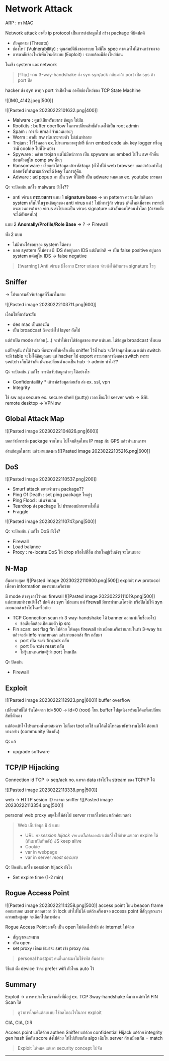 
# Network Attack

ARP : หา MAC

Network attack อาศัย ip protocol เป็นการส่งข้อมูลไป สร้าง package ที่ผิดปกติ

- ภัยคุกคาม (Threats)
- ช่องโหว่ (Vulnerability) : คุณสมบัตินึงของระบบ ไม่มีใน spec คาดเดาไม่ได้จนกว่าจะเจอ
- การอาศัยช่องโหว่เพื่อโจมตีระบบ (Exploit) : ระบบต้องมีช่องโหว่ก่อน

ในเชิง system และ network

>[!Tip] ทวน 3-way-handshake
>ส่ง syn
>syn/ack กลับมาถ้า port เปิด
>sys ถ้า port ปิด

hacker ส่ง syn หาทุก port ว่าเปิดไหม อาศัยช่องโหว่ของ TCP State Machine

![[IMG_4142.jpeg|500]]

![[Pasted image 20230222101632.png|400]]

- Malware : ศูนย์เสียทรัพยากร ข้อมูล ให้มัน
- Rootkits : buffer oberflow ในการเปลี่ยนสิทธิ์ตัวเองให้เป็น root admin
- Spam : การส่ง email จำนวนเยอะๆ
- Worm : อาศัย nw เน้นกระจายตัว ไม่เน้นทำลาย
- Trojan : ไว้ใช้หลอก ex.โปรแกรมวาดรูปฟรี มีการ embed code เช่น key logger หรือดูว่ามี cookie ไปที่ไหนบ้าง
- Spyware : คล้าย trojan แต่ไม่มีหน้ากาก เป็น spyware เลย embed ไปใน sw ตัวอื่น ซ่อนตัวอยู่ใน comp sw อื่นๆ
- Ransomware : เรียกค่าไถ่ข้อมูล เข้ารหัสข้อมูล (ทั่วไปใช้ web browser บอกว่าต้องทำไง) น้อยครั้งที่ทำตามแล้วจะได้ key ในการกู้คืน
- Adware : ad popup มา เป็น sw ที่ใช้ฟรี เป็น adware หมดเลย ex. youtube ธรรมดา

Q: จะป้องกัน แก้ไข malware ยังไง??
- anti virus 
**กระบวนการ**
แบบ 1 **signature base** 
-> หา pattern ความผิดปกตินอก system เก็บไว้ในฐานข้อมูลของ anti virus
แต่ ! ไม่มีทางรู้ถ้า virus เกิดใหม่เมื่อวาน
เพราะมีกระบวนการถ้าเจอ virus ส่งไปแกะเป็น virus signature แล้วอัพเดทให้คนทั่วโลก (ถ้าจ่ายตังจะได้อัพเดทไว)

แบบ 2 **Anomally/Profile/Role Base**
-> ?
-> Firewall


ทั้ง 2 แบบ 
- ไม่มีทางได้ขอบของ system ได้ครบ
- นอก system ก็ไม่ครบ
มี IDS ถ้าอยู่นอก IDS แต่มันปกติ -> เป็น false positive
อยู่นอก system แต่อยู่ใน IDS -> false negative

>[!warning] Anti virus มีโอกาส Error แน่นอน
>จ่ายตังให้อัพเกรด signature ไวๆ

## Sniffer
-> โปรแกรมดักจับข้อมูลที่วิ่งมาในสาย

![[Pasted image 20230222103711.png|600]]

เงื่อนไขที่การ์ดจะรับ
- des mac เป็นของมัน
- เป็น broadcast
ถึงจะส่งไป layer ถัดไป

แต่ถ้าเปิด mode สำส่อน(...)
จะทำให้เราได้ข้อมูลของ nw แน่นอน ได้ข้อมูล broadcast ทั้งหมด

แต่ปัจจุบัน ถ้าใช้ hub ที่กระจายให้เครื่องอื่น sniffer ไว้ที่ hub จะได้ข้อมูลทั้งหมด
แต่ถ้า switch จะมี table จะไม่ได้ข้อมูลเลย
แต่ hacker ไป export กระบวนการนึงของ switch เพราะ switch เก็บได้จำกัด มันจะเปลี่ยนตัวเองเป็น hub -> admin ทำไง??

Q: จะป้องกัน / แก้ไข การดักจับข้อมูลต่างๆ ได้อย่างไร
- Confidentaility * เข้ารหัสข้อมูลก่อนรับ ส่ง ex. ssl, vpn
- Integrity

ใช้ sw กลุ่ม secure ex. secure shell (putty) เวลาเชื่อมไป server
web -> SSL
remote desktop -> VPN sw

## Global Attack Map
![[Pasted image 20230222104826.png|600]]

บอกว่ามีการส่ง package จากไหน ไปโจมตีจุดไหน
IP map กับ GPS แล้วทำแผนภาพ

อ่านข้อมูลในสาย แล้วมาแสดงผล
![[Pasted image 20230222105216.png|600]]

## DoS

![[Pasted image 20230222110537.png|200]]

- Smurf attack ขยายจำนวน package??
- Ping Of Death : set ping package ใหญ่ๆ
- Ping Flood : เน้นจำนวน
- Teardrop ส่ง package ไป ประกอบปลายทางไม่ได้
- Fraggle

![[Pasted image 20230222110747.png|500]]

Q: จะป้องกัน / แก้ไข DoS ยังไง?
- Firewall
- Load balance
- Proxy : re-locate DoS ให้ drop หรือไปที่อื่น
ส่วนใหญ่เว็บดังๆ จะโดนเยอะ

## N-Map
อันตรายสุดด
![[Pasted image 20230222110900.png|500]]
exploit nw protocol เพื่อหา information ของระบบเครือข่าย

มี mode ต่างๆ เอาไว้หลบ firewall
![[Pasted image 20230222111019.png|500]]
แต่ละแบบทำงานยังไง?
ปกติ ส่ง syn ไปสแกน แต่ firewall มีการกำหนดโควต้า หรือปิดไม่ให้ syn ภายนอกส่งเข้าไปในเครือข่าย

- TCP Connection scan ทำ 3 way-handshake ได้ banner ออกมา(เว็บชื่ออะไร)
	- ข้อเสียคือต้องเปิดเผยตัว ip src
- Fin scan: set flag fin ไปด้วย ให้หลุด firewall ทำเหมือนเครือข่ายภายในทำ 3-way hs แล้วจะส่ง info จากภายนอก แล้วภายนอกส่ง fin กลับมา
	- port เปิด จะส่ง fin/ack กลับ
	- port ปิด จะส่ง reset กลับ
	- ไม่รู้แบนเนอร์แต่รู้ว่า port ไหนเปิด

Q: ป้องกัน
- Firewall

## Exploit

![[Pasted image 20230222112923.png|600]]
buffer overflow

เปลี่ยนสิทธิ์ได้
รันโค้ดจาก id=500 -> id=0 (root)
โยน buffer ไปชุดนึง พร้อมโค้ดเพื่อเปลี่ยนสิทธิ์ตัวเอง

แต่ต้องเข้าใจโปรแกรมนั้นพอสมควร ไม่ก็เอา tool มาใช้
แต่โค้ดได้โหลดมายังทำงานไม่ได้ ต้องแก้บางอย่าง (community ป้องกัน)

Q: แก้
- upgrade software

## TCP/IP Hijacking

Connection id
TCP -> seq/ack no.
แทรก data เข้าไปใน stream ของ TCP/IP ได้

![[Pasted image 20230222113338.png|500]]

web  -> HTTP sesion ID หาจาก sniffer
![[Pasted image 20230222113354.png|500]]

personal web proxy
หยุดไม่ให้ส่งไป server เราแก้ไขก่อน แล้วค่อยกดส่ง

>Web เก็บข้อมูล มี 4 แบบ
>- URL *ทำ session hijack ง่าย แต่ไม่ปลอดภัย* แต่แก้ไขให้กำหนดเวลา expire ได้ (กันมาเปิดทีหลัง) JS keep alive
>- Cookie
>- var in webpage
>- var in server *most secure*

Q: ป้องกัน แก้ไข session hijack ยังไง
- Set expire time (1-2 min)

## Rogue Access Point

![[Pasted image 20230222114258.png|500]]
access point โยน beacon frame ออกมาบอก user ตลอดเวลา
ถ้า lock เข้าไปไม่ได้
แต่ถ้าเครื่องเจอ access point ที่สัญญาณแรง ความเข้มสูงสุด จะเลือกไปเกาะก่อน

Rogue Access Point มาตั้ง เป็น open ไม่ต้องใส่รหัส ต่อ internet ให้ด้วย
- สัญญาณแรงมาก
- เปิด open
- set proxy เชื่อมเข้ามาจะ set เข้า proxy ก่อน

>personal hostpot คนอื่นเกาะมาไม่ใช้รหัส อันตราย

วิธีแก้
ตั้ง device ว่าจะ prefer wifi ตัวไหน auto ไว้

## Summary

Exploit -> การหาประโยชน์จากสิ่งที่มีอยู่
ex. TCP 3way-handshake ดีมาก แต่ทำให้ FIN Scan ได้

>ดูว่าการโจมตีแต่ละแบบ ใช้กลไกอะไรในการ exploit

CIA, CIA, DIR

Access point แก้ได้ด้วย authen
Sniffer แก้ด้วย confidential
Hijack แก้ด้วย integrity gen hash ชื่อกับ score ส่งไปด้วย ให้ไปเทียบกับ algo เดิมใน server ถ้าเหมือนกัน = match

>Exploit ได้หมด แต่เอา security concept ไปจับ

---

